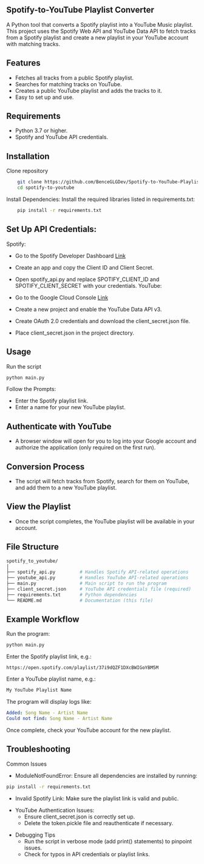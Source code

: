 ## Spotify-to-YouTube Playlist Converter

A Python tool that converts a Spotify playlist into a YouTube Music playlist. This project uses the Spotify Web API and YouTube Data API to fetch tracks from a Spotify playlist and create a new playlist in your YouTube account with matching tracks.


## Features

- Fetches all tracks from a public Spotify playlist.
- Searches for matching tracks on YouTube.
- Creates a public YouTube playlist and adds the tracks to it. 
- Easy to set up and use.

## Requirements
- Python 3.7 or higher.
- Spotify and YouTube API credentials.
## Installation

Clone repository

```bash
    git clone https://github.com/BenceGLGDev/Spotify-to-YouTube-Playlist-Converter
    cd spotify-to-youtube
```

Install Dependencies: Install the required libraries listed in requirements.txt:
```bash
    pip install -r requirements.txt
```
## Set Up API Credentials:

Spotify:

- Go to the Spotify Developer Dashboard [Link](https://developer.spotify.com/dashboard "Heading link")
- Create an app and copy the Client ID and Client Secret.
- Open spotify_api.py and replace SPOTIFY_CLIENT_ID and SPOTIFY_CLIENT_SECRET with your credentials.
YouTube:

- Go to the Google Cloud Console [Link](https://cloud.google.com/cloud-console)
- Create a new project and enable the YouTube Data API v3.
- Create OAuth 2.0 credentials and download the client_secret.json file.
- Place client_secret.json in the project directory.



## Usage

Run the script
```bash
python main.py
```
Follow the Prompts:

- Enter the Spotify playlist link.
- Enter a name for your new YouTube playlist.

## Authenticate with YouTube
- A browser window will open for you to log into your Google account and authorize the application (only required on the first run).
## Conversion Process
- The script will fetch tracks from Spotify, search for them on YouTube, and add them to a new YouTube playlist.
## View the Playlist
- Once the script completes, the YouTube playlist will be available in your account.
## File Structure
```graphql
spotify_to_youtube/
│
├── spotify_api.py         # Handles Spotify API-related operations
├── youtube_api.py         # Handles YouTube API-related operations
├── main.py                # Main script to run the program
├── client_secret.json     # YouTube API credentials file (required)
├── requirements.txt       # Python dependencies
└── README.md              # Documentation (this file)
```
## Example Workflow
Run the program:
```bash
python main.py
```
Enter the Spotify playlist link, e.g.:
```arduino
https://open.spotify.com/playlist/37i9dQZF1DXcBWIGoYBM5M
```
Enter a YouTube playlist name, e.g.:
```bash
My YouTube Playlist Name
```
The program will display logs like:
```yaml
Added: Song Name - Artist Name
Could not find: Song Name - Artist Name
```
Once complete, check your YouTube account for the new playlist.
## Troubleshooting
Common Issues
- ModuleNotFoundError: Ensure all dependencies are installed by running:
```bash
pip install -r requirements.txt
```
- Invalid Spotify Link: Make sure the playlist link is valid and public.
+ YouTube Authentication Issues:
    + Ensure client_secret.json is correctly set up.
    + Delete the token.pickle file and reauthenticate if necessary.
- Debugging Tips
    + Run the script in verbose mode (add print() statements) to pinpoint issues.
    + Check for typos in API credentials or playlist links.
